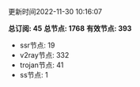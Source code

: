 更新时间2022-11-30 10:16:07

**总订阅: 45**
**总节点: 1768**
**有效节点: 393**
- ssr节点: 19
- v2ray节点: 332
- trojan节点: 41
- ss节点: 1
